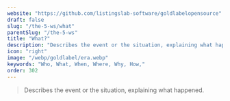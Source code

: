 ```yaml
---
website: "https://github.com/listingslab-software/goldlabelopensource"
draft: false
slug: "/the-5-ws/what"
parentSlug: "/the-5-ws"
title: "What?"
description: "Describes the event or the situation, explaining what happened."
icon: "right"
image: "/webp/goldlabel/era.webp"
keywords: "Who, What, When, Where, Why, How,"
order: 302
---
```


> Describes the event or the situation, explaining what happened.
